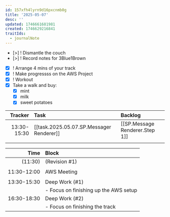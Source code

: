 ```yaml
---
id: 157xfh4lyrn9d16pxcnmb0g
title: '2025-05-07'
desc: ''
updated: 1746661681981
created: 1746629216841
traitIds:
  - journalNote
---
```

 
- [>] ! Dismantle the couch
- [>] ! Record notes for 3Blue1Brown
- [x] ! Arrange 4 mins of your track
- [x] ! Make progressss on the AWS Project
- [x] ! Workout
- [x] Take a walk and buy:
  - [x] mint
  - [x] milk
  - [x] sweet potatoes

|     Tracker | Task                                     | Backlog                        |
| ----------: | :--------------------------------------- | :----------------------------- |
| 13:30-15:30 | [[task.2025.05.07.SP.Messager Renderer]] | [[SP.Message Renderer.Step 1]] |
|             |                                          |                                |

|        Time | Block                                 |
| ----------: | :------------------------------------ |
|     (11:30) | (Revision #1)                         |
|             |                                       |
| 11:30-12:00 | AWS Meeting                           |
|             |                                       |
| 13:30-15:30 | Deep Work (#1)                        |
|             | - Focus on finishing up the AWS setup |
| 16:30-18:30 | Deep Work (#2)                        |
|             | - Focus on finishing the track        |